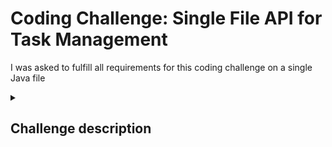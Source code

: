 # Coding Challenge: Single File API for Task Management

I was asked to fulfill all requirements for this coding challenge on a single Java file

<details>
  <summary>
<h2>Challenge description</h2>
  </summary>
You're working on a system that helps to manage tasks on a todo list.
Your job is to implement an endpoint that allows these tasks to be updated.
In order to achieve this, you should use the Hibernate and Spring frameworks.</p>
### Application
- Spring Boot application version 2.0.5
- `spring-boot-starter-data-jpa` and `spring-boot-starter-web` modules included.
- Database access is fully configured.
- The application is compiled using JDK 8.
- Hibernate version 5.2.17.Final

### Database
Tasks are stored in a relational database. The DB schema looks like this:
```
CREATE TABLE task (
  id bigint NOT NULL,
  description varchar(200) NOT NULL,
  priority bigint,
  PRIMARY KEY (id)
);
```
### Endpoint
Sending a request:
`PUT /tasks/{id}`
with request body:
```
{
   "description": "task's description"
   "priority": 5
}
```
should update the description and priority of the task with id = ID. Changes should be stored in the database.
### Your tasks
- Configure the Task class as a Hibernate entity
- Implement an endpoint as described above. Furthermore, it should meet the following requirements:
- Endpoint should return error code 404 if a task with the given id does not exist.
In response, the server should return the following JSON:
```
    {
       "message": "Cannot find task with given id"
       "status": 404
    }
```
- Endpoint should return error code 400 if the task description is null (or key "description" is not present in the request JSON).
In response, the server should return the following JSON:
```
    {
       "message": "Task description is required"
       "status": 400
    }
```
- Endpoint should return error code 200 when the task is successfully updated. The response body should be the same as the request body, for example:
```
{
   "description": "task's description"
   "priority": 5
}
```
### Remark
You can place more than one class declaration in the editor. Please remember not to use public classes.
At first, when you run the tests on the initial code, the Spring application will fail at startup. It will start successfully only after you do complete some of the requirements.
</details>

